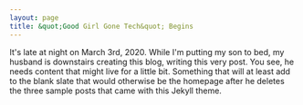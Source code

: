 ```yaml
---
layout: page
title: &quot;Good Girl Gone Tech&quot; Begins
---
```


It's late at night on March 3rd, 2020. While I'm putting my son to bed, my husband is downstairs creating this blog, writing this very post. You see, he needs content that might live for a little bit. Something that will at least add to the blank slate that would otherwise be the homepage after he deletes the three sample posts that came with this Jekyll theme.